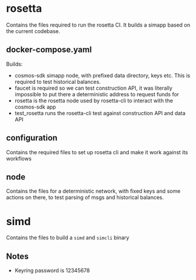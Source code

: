 # rosetta

Contains the files required to run the rosetta CI. It builds a simapp based on the current codebase.

## docker-compose.yaml

Builds:
- cosmos-sdk simapp node, with prefixed data directory, keys etc. This is required to test historical balances.
- faucet is required so we can test construction API, it was literally impossible to put there a deterministic address to request funds for
- rosetta is the rosetta node used by rosetta-cli to interact with the cosmos-sdk app
- test_rosetta runs the rosetta-cli test against construction API and data API

## configuration

Contains the required files to set up rosetta cli and make it work against its workflows

## node

Contains the files for a deterministic network, with fixed keys and some actions on there, to test parsing of msgs and historical balances.

# simd

Contains the files to build a `simd` and `simcli` binary

## Notes

- Keyring password is 12345678